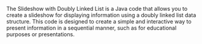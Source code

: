 The Slideshow with Doubly Linked List is a Java code that allows you
to create a slideshow for displaying information using a doubly linked
list data structure. This code is designed to create a simple and interactive
way to present information in a sequential manner, such as for educational purposes 
or presentations.

